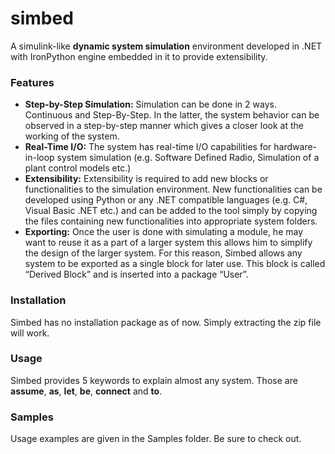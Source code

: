 # simbed
A simulink-like <b>dynamic system simulation</b> environment developed in .NET with IronPython engine embedded in it to provide extensibility.

<h3>Features</h3>
<ul>
    <li><b>Step-by-Step Simulation:</b> Simulation can be done in 2 ways. Continuous and Step-By-Step. In the latter, the system behavior can be observed in a step-by-step manner which gives a closer look at the working of the system.</li>
    <li><b>Real-Time I/O:</b> The system has real-time I/O capabilities for hardware-in-loop system simulation (e.g. Software Defined Radio, Simulation of a plant control models etc.)</li>
    <li><b>Extensibility:</b> Extensibility is required to add new blocks or functionalities to the simulation environment. New functionalities can be developed using Python or any .NET compatible languages (e.g. C#, Visual Basic .NET etc.) and can be added to the tool simply by copying the files containing new functionalities into appropriate system folders.</li>
    <li><b>Exporting:</b> Once the user is done with simulating a module, he may want to reuse it as a part of a larger system this allows him to simplify the design of the larger system. For this reason, Simbed allows any system to be exported as a single block for later use. This block is called “Derived Block” and is inserted into a package “User”. </li>
</ul> 

<h3>Installation</h3>
Simbed has no installation package as of now. Simply extracting the zip file will work. 

<h3>Usage</h3>
Simbed provides 5 keywords to explain almost any system. Those are <b>assume</b>, <b>as</b>, <b>let</b>, <b>be</b>, <b>connect</b> and <b>to</b>.

<h3> Samples</h3>
Usage examples are given in the Samples folder. Be sure to check out.

